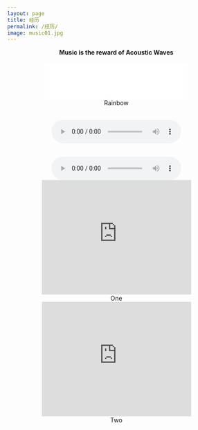 ```yaml
---
layout: page
title: 经历
permalink: /经历/
image: music01.jpg
---
```

**<center>Music is the reward of Acoustic Waves</center>**

<center><iframe frameborder="no" border="0" marginwidth="0" marginheight="0" width=330 height=86 src="//music.163.com/outchain/player?type=2&id=2175282&auto=1&height=66"></iframe><div>Rainbow</div><br>


<audio controls><iframe src="/vedio/rainbow.mp3" controls="controls" style="display:none" id="iframeAudio"></iframe><button onclick="playAudio('Rainbow')" type="button">Play/Stop The Audio</button></audio>
<br><br>

<audio controls="controls">
  <source type="audio/mp3" src="/vedio/rainbow.mp3"></source>
  <source type="audio/ogg" src="/vedio/rainbow.ogg"></source>
  <p>Your browser does not support the audio element.</p>
</audio>


<center><iframe width="345" height="265" src="https://app.powerbi.cn/view?r=eyJrIjoiZjc4ODcyNTEtOTI0NS00ZmZkLTk2NzMtZDFjZjRmMGUzNjdiIiwidCI6IjcwZDJjMTI5LTllMzEtNDJkNC05MGNjLWQ5OWI3ZGM2NTUxYiJ9&pageName=ReportSection46aead5f0d31c9f7254b" frameborder="0" allowFullScreen="true"></iframe><div>One</div>


<center><iframe width="345" height="265" src="https://app.powerbi.cn/view?r=eyJrIjoiYzhhMzU0ZTctZjIyYi00OTlhLWEwZTYtZTg1Mjc1MGU0MjI1IiwidCI6IjcwZDJjMTI5LTllMzEtNDJkNC05MGNjLWQ5OWI3ZGM2NTUxYiJ9&pageName=ReportSectionc64f51243bd3e783a81b" frameborder="0" allowFullScreen="true"></iframe><div>Two</div>
